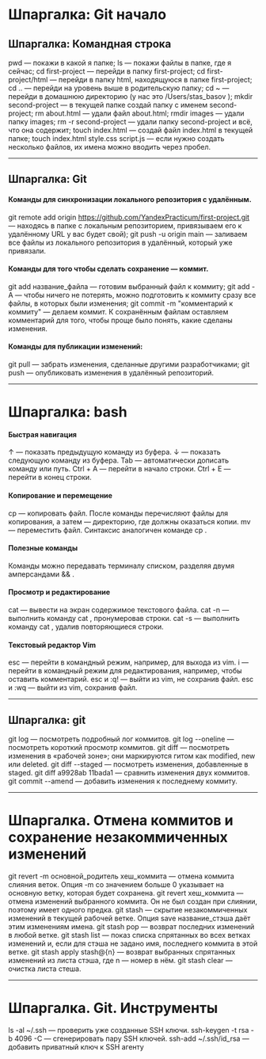 # Шпаргалка: Git начало
## Шпаргалка: Командная строка
pwd — покажи в какой я папке;
ls — покажи файлы в папке, где я сейчас;
cd first-project — перейди в папку first-project;
cd first-project/html — перейди в папку html, находящуюся в папке first-project;
cd .. — перейди на уровень выше в родительскую папку;
cd ~ — перейди в домашнюю директорию (у нас это /Users/stas_basov );
mkdir second-project — в текущей папке создай папку с именем second-project;
rm about.html — удали файл about.html;
rmdir images — удали папку images;
rm -r second-project — удали папку second-project и всё, что она содержит;
touch index.html — создай файл index.html в текущей папке;
touch index.html style.css script.js — если нужно создать несколько файлов, их имена можно вводить через пробел.

---

## Шпаргалка: Git
#### Команды для синхронизации локального репозитория с удалённым.
git remote add origin https://github.com/YandexPracticum/first-project.git — находясь в папке с локальным репозиторием, привязываем его к удалённому URL у вас будет свой);
git push -u origin main — заливаем все файлы из локального репозитория в удалённый, который уже привязали.
#### Команды для того чтобы сделать сохранение — коммит.
git add название_файла — готовим выбранный файл к коммиту;
git add -A — чтобы ничего не потерять, можно подготовить к коммиту сразу все файлы, в которых были изменения;
git commit -m "комментарий к коммиту" — делаем коммит. К сохранённым файлам оставляем комментарий для того, чтобы проще было понять, какие сделаны изменения.
#### Команды для публикации изменений:
git pull — забрать изменения, сделанные другими разработчиками; git push — опубликовать изменения в удалённый репозиторий.

---

# Шпаргалка: bash
#### Быстрая навигация
↑ — показать предыдущую команду из буфера.
↓ — показать следующую команду из буфера.
Tab — автоматически дописать команду или путь.
Ctrl + A — перейти в начало строки.
Ctrl + E — перейти в конец строки.
#### Копирование и перемещение
cp — копировать файл. После команды перечисляют файлы для копирования, а затем — директорию, где должны оказаться копии.
mv — переместить файл. Синтаксис аналогичен команде cp .
#### Полезные команды
Команды можно передавать терминалу списком, разделяя двумя амперсандами && .
#### Просмотр и редактирование
cat — вывести на экран содержимое текстового файла.
cat -n — выполнить команду cat , пронумеровав строки.
cat -s — выполнить команду cat , удалив повторяющиеся строки.
#### Текстовый редактор Vim
esc — перейти в командный режим, например, для выхода из vim.
i — перейти в командный режим для редактирования, например, чтобы оставить комментарий.
esc и :q! — выйти из vim, не сохранив файл.
esc и :wq — выйти из vim, сохранив файл.

---

## Шпаргалка: git
git log — посмотреть подробный лог коммитов.
git log --oneline — посмотреть короткий просмотр коммитов.
git diff — посмотреть изменения в «рабочей зоне»; они маркируются гитом как modified, new или deleted.
git diff --staged — посмотреть изменения, добавленные в staged.
git diff a9928ab 11bada1 — сравнить изменения двух коммитов.
git commit --amend — добавить изменения к последнему коммиту.

---

# Шпаргалка. Отмена коммитов и сохранение незакоммиченных изменений
git revert -m основной_родитель хеш_коммита — отмена коммита слияния веток. Опция -m со значением больше 0 указывает на основную ветку, которая будет сохранена.
git revert хеш_коммита — отмена изменений выбранного коммита. Он не был
создан при слиянии, поэтому имеет одного предка.
git stash — скрытие незакоммиченных изменений в текущей рабочей ветке. Опция save название_стэша даёт этим изменениям имена.
git stash pop — возврат последних изменений в любой ветке.
git stash list — показ списка спрятанных во всех ветках изменений и, если для стэша не задано имя, последнего коммита в этой ветке.
git stash apply stash@{n} — возврат выбранных спрятанных изменений из листа стэша, где n — номер в нём.
git stash clear — очистка листа стеша.

---

# Шпаргалка. Git. Инструменты
ls -al ~/.ssh — проверить уже созданные SSH ключи.
ssh-keygen -t rsa -b 4096 -C — сгенерировать пару SSH ключей.
ssh-add ~/.ssh/id_rsa — добавить приватный ключ к SSH агенту
